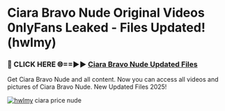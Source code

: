 # Ciara Bravo Nude Original Videos 0nlyFans Leaked - Files Updated! (hwlmy)

<h3>🔴 CLICK HERE 🌐==►► <a href="https://tinyurl.com/yrmya6cz" rel="nofollow">Ciara Bravo Nude Updated Files</a></h3>

Get Ciara Bravo Nude and all content. Now you can access all videos and pictures of Ciara Bravo Nude. New Updated Files 2025!

[![hwlmy](https://i.imgur.com/FMdXYCs.gif)](https://tinyurl.com/yrmya6cz)
ciara price nude
